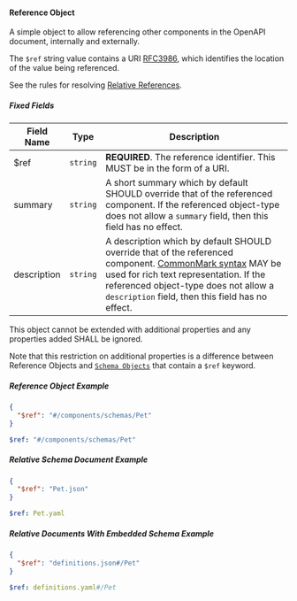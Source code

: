 #### <a name="referenceObject"></a>Reference Object

A simple object to allow referencing other components in the OpenAPI document, internally and externally.

The `$ref` string value contains a URI [RFC3986](https://tools.ietf.org/html/rfc3986), which identifies the location of the value being referenced.

See the rules for resolving [Relative References](#relativeReferencesURI).

##### Fixed Fields

| Field Name                                     |   Type   | Description                                                                                                                                                                                                                                                                     |
| ---------------------------------------------- | :------: | ------------------------------------------------------------------------------------------------------------------------------------------------------------------------------------------------------------------------------------------------------------------------------- |
| <a name="referenceRef"></a>$ref                | `string` | **REQUIRED**. The reference identifier. This MUST be in the form of a URI.                                                                                                                                                                                                      |
| <a name="referenceSummary"></a>summary         | `string` | A short summary which by default SHOULD override that of the referenced component. If the referenced object-type does not allow a `summary` field, then this field has no effect.                                                                                               |
| <a name="referenceDescription"></a>description | `string` | A description which by default SHOULD override that of the referenced component. [CommonMark syntax](https://spec.commonmark.org/) MAY be used for rich text representation. If the referenced object-type does not allow a `description` field, then this field has no effect. |

This object cannot be extended with additional properties and any properties added SHALL be ignored.

Note that this restriction on additional properties is a difference between Reference Objects and [`Schema Objects`](#schemaObject) that contain a `$ref` keyword.

##### Reference Object Example

```json
{
  "$ref": "#/components/schemas/Pet"
}
```

```yaml
$ref: "#/components/schemas/Pet"
```

##### Relative Schema Document Example

```json
{
  "$ref": "Pet.json"
}
```

```yaml
$ref: Pet.yaml
```

##### Relative Documents With Embedded Schema Example

```json
{
  "$ref": "definitions.json#/Pet"
}
```

```yaml
$ref: definitions.yaml#/Pet
```
